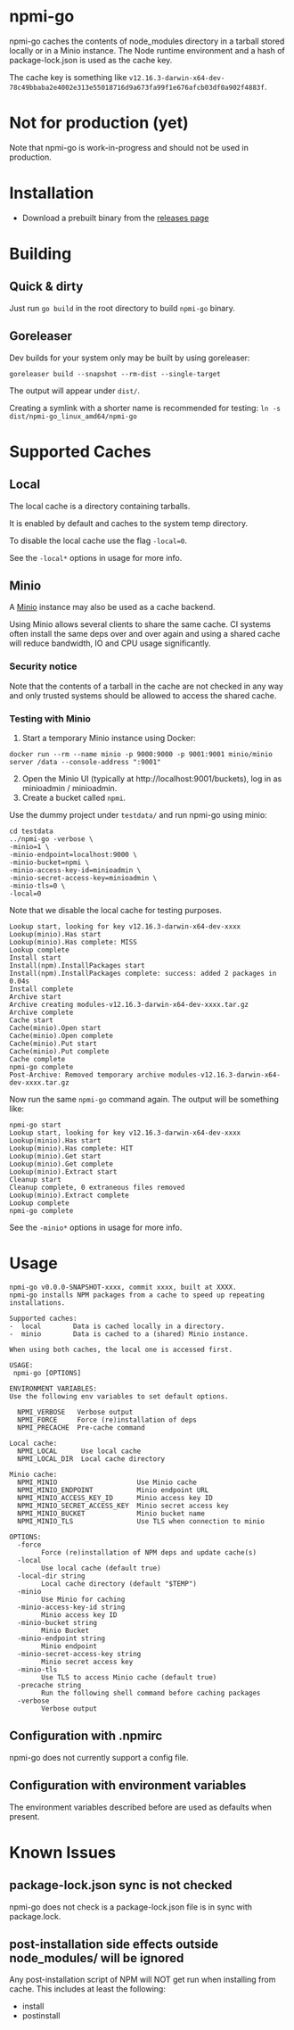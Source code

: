 # npmi-go
npmi-go caches the contents of node_modules directory in a tarball stored
locally or in a Minio instance. The Node runtime environment and a hash of
package-lock.json is used as the cache key.

The cache key is something like
`v12.16.3-darwin-x64-dev-78c49bbaba2e4002e313e55018716d9a673fa99f1e676afcb03df0a902f4883f`.

# Not for production (yet)
Note that npmi-go is work-in-progress and should not be used in production.

# Installation
- Download a prebuilt binary from the [releases page](https://github.com/hermo/npmi-go/releases/latest)

# Building

## Quick & dirty
Just run `go build` in the root directory to build `npmi-go` binary.

## Goreleaser
Dev builds for your system only may be built by using goreleaser:

```
goreleaser build --snapshot --rm-dist --single-target
```

The output will appear under `dist/`.

Creating a symlink with a shorter name is recommended for testing:
`ln -s dist/npmi-go_linux_amd64/npmi-go`

# Supported Caches

## Local

The local cache is a directory containing tarballs.

It is enabled by default and caches to the system temp directory.

To disable the local cache use the flag `-local=0`.

See the `-local*` options in usage for more info.

## Minio

A [Minio](https://min.io/) instance may also be used as a cache backend.

Using Minio allows several clients to share the same cache. CI systems often
install the same deps over and over again and using a shared cache will
reduce bandwidth, IO and CPU usage significantly.

### Security notice
Note that the contents of a tarball in the cache are not checked in any way
and only trusted systems should be allowed to access the shared cache.

### Testing with Minio

1. Start a temporary Minio instance using Docker:
```
docker run --rm --name minio -p 9000:9000 -p 9001:9001 minio/minio server /data --console-address ":9001"
```
2. Open the Minio UI (typically at http://localhost:9001/buckets), log in as minioadmin / minioadmin.
3. Create a bucket called `npmi`.

Use the dummy project under `testdata/` and run npmi-go using minio:
```
cd testdata
../npmi-go -verbose \
-minio=1 \
-minio-endpoint=localhost:9000 \
-minio-bucket=npmi \
-minio-access-key-id=minioadmin \
-minio-secret-access-key=minioadmin \
-minio-tls=0 \
-local=0
```

Note that we disable the local cache for testing purposes.

```npmi-go start
Lookup start, looking for key v12.16.3-darwin-x64-dev-xxxx
Lookup(minio).Has start
Lookup(minio).Has complete: MISS
Lookup complete
Install start
Install(npm).InstallPackages start
Install(npm).InstallPackages complete: success: added 2 packages in 0.04s
Install complete
Archive start
Archive creating modules-v12.16.3-darwin-x64-dev-xxxx.tar.gz
Archive complete
Cache start
Cache(minio).Open start
Cache(minio).Open complete
Cache(minio).Put start
Cache(minio).Put complete
Cache complete
npmi-go complete
Post-Archive: Removed temporary archive modules-v12.16.3-darwin-x64-dev-xxxx.tar.gz
```

Now run the same `npmi-go` command again. The output will be something like:

```
npmi-go start
Lookup start, looking for key v12.16.3-darwin-x64-dev-xxxx
Lookup(minio).Has start
Lookup(minio).Has complete: HIT
Lookup(minio).Get start
Lookup(minio).Get complete
Lookup(minio).Extract start
Cleanup start
Cleanup complete, 0 extraneous files removed
Lookup(minio).Extract complete
Lookup complete
npmi-go complete
```

See the `-minio*` options in usage for more info.
# Usage

```
npmi-go v0.0.0-SNAPSHOT-xxxx, commit xxxx, built at XXXX.
npmi-go installs NPM packages from a cache to speed up repeating installations.

Supported caches:
-  local		Data is cached locally in a directory.
-  minio		Data is cached to a (shared) Minio instance.

When using both caches, the local one is accessed first.

USAGE:
 npmi-go [OPTIONS]

ENVIRONMENT VARIABLES:
Use the following env variables to set default options.

  NPMI_VERBOSE   Verbose output
  NPMI_FORCE     Force (re)installation of deps
  NPMI_PRECACHE  Pre-cache command

Local cache:
  NPMI_LOCAL      Use local cache
  NPMI_LOCAL_DIR  Local cache directory

Minio cache:
  NPMI_MINIO                    Use Minio cache
  NPMI_MINIO_ENDPOINT           Minio endpoint URL
  NPMI_MINIO_ACCESS_KEY_ID      Minio access key ID
  NPMI_MINIO_SECRET_ACCESS_KEY  Minio secret access key
  NPMI_MINIO_BUCKET             Minio bucket name
  NPMI_MINIO_TLS                Use TLS when connection to minio

OPTIONS:
  -force
    	Force (re)installation of NPM deps and update cache(s)
  -local
    	Use local cache (default true)
  -local-dir string
    	Local cache directory (default "$TEMP")
  -minio
    	Use Minio for caching
  -minio-access-key-id string
    	Minio access key ID
  -minio-bucket string
    	Minio Bucket
  -minio-endpoint string
    	Minio endpoint
  -minio-secret-access-key string
    	Minio secret access key
  -minio-tls
    	Use TLS to access Minio cache (default true)
  -precache string
    	Run the following shell command before caching packages
  -verbose
    	Verbose output
```

## Configuration with .npmirc

npmi-go does not currently support a config file.

## Configuration with environment variables

The environment variables described before are used as defaults when present.

# Known Issues

## package-lock.json sync is not checked
npmi-go does not check is a package-lock.json file is in sync with package.lock.

## post-installation side effects outside node_modules/ will be ignored
Any post-installation script of NPM will NOT get run when installing
from cache. This includes at least the following:
- install
- postinstall
